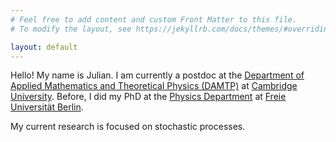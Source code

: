 ```yaml
---
# Feel free to add content and custom Front Matter to this file.
# To modify the layout, see https://jekyllrb.com/docs/themes/#overriding-theme-defaults

layout: default
---
```


Hello! My name is Julian. I am currently a postdoc at the [Department of
Applied Mathematics and Theoretical Physics (DAMTP)](https://www.damtp.cam.ac.uk)
at [Cambridge University](https://www.cam.ac.uk).
Before, I did my PhD at the [Physics Department](https://www.physik.fu-berlin.de/en/index.html)
at [Freie Universität Berlin](https://www.fu-berlin.de/en/).

My current research is focused on stochastic processes.
